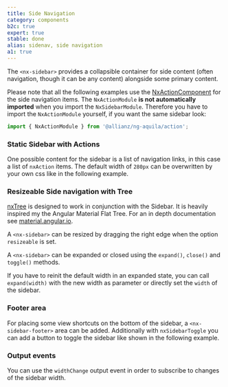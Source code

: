 ```yaml
---
title: Side Navigation
category: components
b2c: true
expert: true
stable: done
alias: sidenav, side navigation
a1: true
---
```


The `<nx-sidebar>` provides a collapsible container for side content (often navigation, though it can be any content) alongside some primary content.

Please note that all the following examples use the [NxActionComponent](./documentation/action) for the side navigation items. The `NxActionModule` **is not automatically imported** when you import the `NxSidebarModule`. Therefore you have to import the `NxActionModule` yourself, if you want the same sidebar look:

```ts
import { NxActionModule } from '@allianz/ng-aquila/action';
```

### Static Sidebar with Actions

One possible content for the sidebar is a list of navigation links, in this case a list of `nxAction` items. The default width of `280px` can be overwritten by your own css like in the following example.

<!-- example(sidebar) -->

### Resizeable Side navigation with Tree

[nxTree](./documentation/tree/overview) is designed to work in conjunction with the Sidebar. It is heavily inspired my the Angular Material Flat Tree. For an in depth documentation see [material.angular.io](https://material.angular.io/components/tree/overview).

A `<nx-sidebar>` can be resized by dragging the right edge when the option `resizeable` is set.

<!-- example(sidebar-resizeable) -->

A `<nx-sidebar>` can be expanded or closed using the `expand()`, `close()` and `toggle()` methods.

If you have to reinit the default width in an expanded state, you can call `expand(width)` with the new width as parameter or directly set the `width` of the sidebar.

<!-- example(sidebar-methods) -->

### Footer area

For placing some view shortcuts on the bottom of the sidebar, a `<nx-sidebar-footer>` area can be added. Additionally with `nxSidebarToggle` you can add a button to toggle the sidebar like shown in the following example.

<!-- example(sidebar-footer) -->

### Output events

You can use the `widthChange` output event in order to subscribe to changes of the sidebar width.

<!-- example(sidebar-outputs) -->
